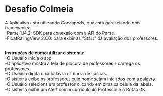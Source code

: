 # Desafio Colmeia

A Aplicativo está utilizando Cocoapods, que está gerenciando dois frameworks:<br />
  -Parse 1.14.2: SDK para conexaão com a API do Parse.<br />
  -FloatRatingView 2.0.0: para exibir as "Stars" da avaliação dos professores.<br /><br />
 
 
 **Instruções de como utilizar o sistema:** <br />
  -O Usuário inicia o app<br />
  -O aplicativo mostra a tela de procura de professores e carrega os professores.<br />
  -O Usuário digita uma palavra na barra de buscas.<br />
  -O sistema exibe os professores cujo nome sejam iniciados com a palavra.<br />
  -O Usuário seleciona um professor clicando em cima da célula da tabela.<br />
  -O sistema exibe um Alert com o currículo do Professor e o Botão OK.<br />
  
  
